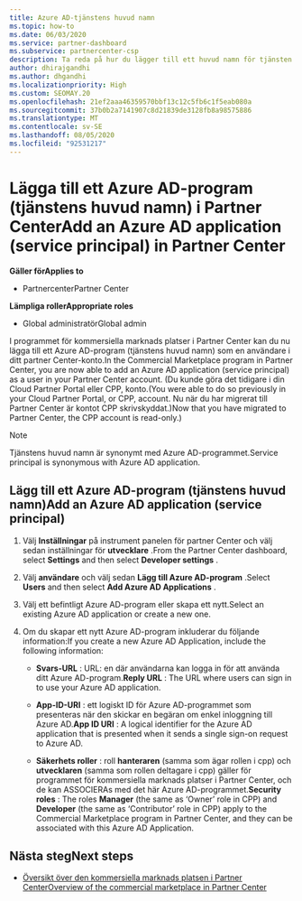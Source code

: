 ```yaml
---
title: Azure AD-tjänstens huvud namn
ms.topic: how-to
ms.date: 06/03/2020
ms.service: partner-dashboard
ms.subservice: partnercenter-csp
description: Ta reda på hur du lägger till ett huvud namn för tjänsten i Azure AD-klienten. Det innebär att du lägger till ett Azure AD-program (tjänstens huvud namn) i Partner Center.
author: dhirajgandhi
ms.author: dhgandhi
ms.localizationpriority: High
ms.custom: SEOMAY.20
ms.openlocfilehash: 21ef2aaa46359570bbf13c12c5fb6c1f5eab080a
ms.sourcegitcommit: 37b0b2a7141907c8d21839de3128fb8a98575886
ms.translationtype: MT
ms.contentlocale: sv-SE
ms.lasthandoff: 08/05/2020
ms.locfileid: "92531217"
---
```

# <a name="add-an-azure-ad-application-service-principal-in-partner-center"></a><span data-ttu-id="d4f6a-104">Lägga till ett Azure AD-program (tjänstens huvud namn) i Partner Center</span><span class="sxs-lookup"><span data-stu-id="d4f6a-104">Add an Azure AD application (service principal) in Partner Center</span></span>

<span data-ttu-id="d4f6a-105">**Gäller för**</span><span class="sxs-lookup"><span data-stu-id="d4f6a-105">**Applies to**</span></span>

- <span data-ttu-id="d4f6a-106">Partnercenter</span><span class="sxs-lookup"><span data-stu-id="d4f6a-106">Partner Center</span></span>

<span data-ttu-id="d4f6a-107">**Lämpliga roller**</span><span class="sxs-lookup"><span data-stu-id="d4f6a-107">**Appropriate roles**</span></span>

- <span data-ttu-id="d4f6a-108">Global administratör</span><span class="sxs-lookup"><span data-stu-id="d4f6a-108">Global admin</span></span>

<span data-ttu-id="d4f6a-109">I programmet för kommersiella marknads platser i Partner Center kan du nu lägga till ett Azure AD-program (tjänstens huvud namn) som en användare i ditt partner Center-konto.</span><span class="sxs-lookup"><span data-stu-id="d4f6a-109">In the Commercial Marketplace program in Partner Center, you are now able to add an Azure AD application (service principal) as a user in your Partner Center account.</span></span> <span data-ttu-id="d4f6a-110">(Du kunde göra det tidigare i din Cloud Partner Portal eller CPP, konto.</span><span class="sxs-lookup"><span data-stu-id="d4f6a-110">(You were able to do so previously in your Cloud Partner Portal, or CPP, account.</span></span> <span data-ttu-id="d4f6a-111">Nu när du har migrerat till Partner Center är kontot CPP skrivskyddat.)</span><span class="sxs-lookup"><span data-stu-id="d4f6a-111">Now that you have migrated to Partner Center, the CPP account is read-only.)</span></span>
 
>[!Note] 
><span data-ttu-id="d4f6a-112">Tjänstens huvud namn är synonymt med Azure AD-programmet.</span><span class="sxs-lookup"><span data-stu-id="d4f6a-112">Service principal is synonymous with Azure AD application.</span></span>

## <a name="add-an-azure-ad-application-service-principal"></a><span data-ttu-id="d4f6a-113">Lägg till ett Azure AD-program (tjänstens huvud namn)</span><span class="sxs-lookup"><span data-stu-id="d4f6a-113">Add an Azure AD application (service principal)</span></span>

1. <span data-ttu-id="d4f6a-114">Välj **Inställningar** på instrument panelen för partner Center och välj sedan inställningar för **utvecklare** .</span><span class="sxs-lookup"><span data-stu-id="d4f6a-114">From the Partner Center dashboard, select **Settings** and then select **Developer settings** .</span></span>

2. <span data-ttu-id="d4f6a-115">Välj **användare** och välj sedan **Lägg till Azure AD-program** .</span><span class="sxs-lookup"><span data-stu-id="d4f6a-115">Select **Users** and then select **Add Azure AD Applications** .</span></span>

3. <span data-ttu-id="d4f6a-116">Välj ett befintligt Azure AD-program eller skapa ett nytt.</span><span class="sxs-lookup"><span data-stu-id="d4f6a-116">Select an existing Azure AD application or create a new one.</span></span>

4. <span data-ttu-id="d4f6a-117">Om du skapar ett nytt Azure AD-program inkluderar du följande information:</span><span class="sxs-lookup"><span data-stu-id="d4f6a-117">If you create a new Azure AD Application, include the following information:</span></span>  

   - <span data-ttu-id="d4f6a-118">**Svars-URL** : URL: en där användarna kan logga in för att använda ditt Azure AD-program.</span><span class="sxs-lookup"><span data-stu-id="d4f6a-118">**Reply URL** : The URL where users can sign in to use your Azure AD application.</span></span>

   - <span data-ttu-id="d4f6a-119">**App-ID-URI** : ett logiskt ID för Azure AD-programmet som presenteras när den skickar en begäran om enkel inloggning till Azure AD.</span><span class="sxs-lookup"><span data-stu-id="d4f6a-119">**App ID URI** : A logical identifier for the Azure AD application that is presented when it sends a single sign-on request to Azure AD.</span></span>

   - <span data-ttu-id="d4f6a-120">**Säkerhets roller** : roll **hanteraren** (samma som ägar rollen i cpp) och **utvecklaren** (samma som rollen deltagare i cpp) gäller för programmet för kommersiella marknads platser i Partner Center, och de kan ASSOCIERAs med det här Azure AD-programmet.</span><span class="sxs-lookup"><span data-stu-id="d4f6a-120">**Security roles** : The roles **Manager** (the same as  ‘Owner’ role in CPP) and **Developer** (the same as ‘Contributor’ role in CPP) apply to the Commercial Marketplace program in Partner Center, and they can be associated with this Azure AD Application.</span></span>  

## <a name="next-steps"></a><span data-ttu-id="d4f6a-121">Nästa steg</span><span class="sxs-lookup"><span data-stu-id="d4f6a-121">Next steps</span></span>

- [<span data-ttu-id="d4f6a-122">Översikt över den kommersiella marknads platsen i Partner Center</span><span class="sxs-lookup"><span data-stu-id="d4f6a-122">Overview of the commercial marketplace in Partner Center</span></span>](csp-commercial-marketplace-overview.md)